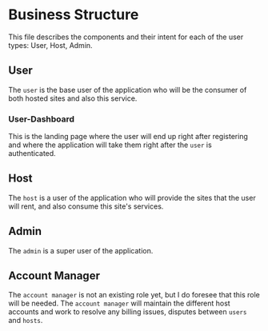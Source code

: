 # Business Structure
This file describes the components and their intent for each of the user types: User, Host, Admin.


## User
The `user` is the base user of the application who will be the consumer of both hosted sites and also this service.

### User-Dashboard
This is the landing page where the user will end up right after registering and where the application will take them right after the `user` is authenticated.



## Host
The `host` is a user of the application who will provide the sites that the user will rent, and also consume this site's services.



## Admin
The `admin` is a super user of the application.



## Account Manager
The `account manager` is not an existing role yet, but I do foresee that this role will be needed. The `account manager` will maintain the different host accounts and work to resolve any billing issues, disputes between `users` and `hosts`.
